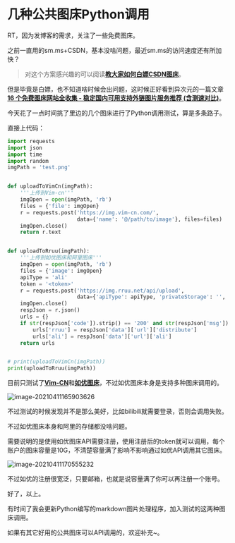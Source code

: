 # 几种公共图床Python调用

RT，因为发博客的需求，关注了一些免费图床。

之前一直用的sm.ms+CSDN，基本没啥问题，最近sm.ms的访问速度还有所加快？

> 对这个方案感兴趣的可以阅读[**教大家如何白嫖CSDN图床**](https://blog.icexmoon.xyz/?p=79)。

但是毕竟是白嫖，也不知道啥时候会出问题，这时候正好看到异次元的一篇文章[**16 个免费图床网站全收集 - 稳定国内可用支持外链图片服务推荐 (含测速对比)**](https://www.iplaysoft.com/free-image-hosting.html)。

今天花了一点时间挑了里边的几个图床进行了Python调用测试，算是多条路子。

直接上代码：

```python
import requests
import json
import time
import random
imgPath = 'test.png'


def uploadToVimCn(imgPath):
    '''上传到Vim-cn'''
    imgOpen = open(imgPath, 'rb')
    files = {'file': imgOpen}
    r = requests.post('https://img.vim-cn.com/',
                      data={'name': '@/path/to/image'}, files=files)
    imgOpen.close()
    return r.text


def uploadToRruu(imgPath):
    '''上传到如优图床和阿里图床'''
    imgOpen = open(imgPath, 'rb')
    files = {'image': imgOpen}
    apiType = 'ali'
    token = '<token>'
    r = requests.post('https://img.rruu.net/api/upload',
                      data={'apiType': apiType, 'privateStorage': '', 'token': token}, files=files)
    imgOpen.close()
    respJson = r.json()
    urls = {}
    if str(respJson['code']).strip() == '200' and str(respJson['msg']).strip() == 'success':
        urls['rruu'] = respJson['data']['url']['distribute']
        urls['ali'] = respJson['data']['url']['ali']
    return urls


# print(uploadToVimCn(imgPath))
print(uploadToRruu(imgPath))
```

目前只测试了[**Vim-CN**](https://img.vim-cn.com/)和[**如优图床**](https://img.rruu.net/)，不过如优图床本身是支持多种图床调用的。

![image-20210411165903626](C:\Users\70748\AppData\Roaming\Typora\typora-user-images\image-20210411165903626.png)

不过测试的时候发现并不是那么美好，比如bilibili就需要登录，否则会调用失败。

不过如优图床本身和阿里的存储都没啥问题。

需要说明的是使用如优图床API需要注册，使用注册后的token就可以调用，每个账户的图床容量是10G，不清楚容量满了影响不影响通过如优API调用其它图床。

![image-20210411170555232](C:\Users\70748\AppData\Roaming\Typora\typora-user-images\image-20210411170555232.png)

不过如优的注册很宽泛，只要邮箱，也就是说容量满了你可以再注册一个账号。

好了，以上。

有时间了我会更新Python编写的markdown图片处理程序，加入测试的这两种图床调用。

如果有其它好用的公共图床可以API调用的，欢迎补充~。